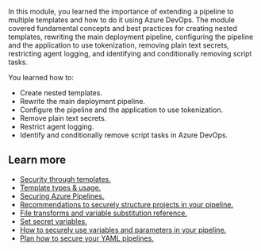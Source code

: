 In this module, you learned the importance of extending a pipeline to multiple templates and how to do it using Azure DevOps. The module covered fundamental concepts and best practices for creating nested templates, rewriting the main deployment pipeline, configuring the pipeline and the application to use tokenization, removing plain text secrets, restricting agent logging, and identifying and conditionally removing script tasks.

You learned how to:

- Create nested templates.
- Rewrite the main deployment pipeline.
- Configure the pipeline and the application to use tokenization.
- Remove plain text secrets.
- Restrict agent logging.
- Identify and conditionally remove script tasks in Azure DevOps.

## Learn more

- [Security through templates.](/azure/devops/pipelines/security/templates)
- [Template types & usage.](/azure/devops/pipelines/process/templates/)
- [Securing Azure Pipelines.](/azure/devops/pipelines/security/overview/)
- [Recommendations to securely structure projects in your pipeline.](/azure/devops/pipelines/security/projects/)
- [File transforms and variable substitution reference.](/azure/devops/pipelines/tasks/transforms-variable-substitution)
- [Set secret variables.](/azure/devops/pipelines/process/set-secret-variables)
- [How to securely use variables and parameters in your pipeline.](/azure/devops/pipelines/security/inputs/)
- [Plan how to secure your YAML pipelines.](/azure/devops/pipelines/security/approach/)
